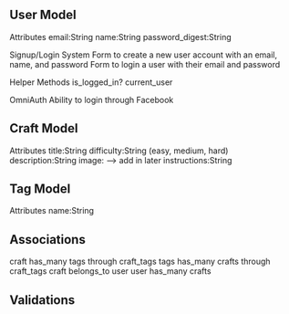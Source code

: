 User Model
----------
  Attributes
  email:String
  name:String
  password_digest:String

Signup/Login System
  Form to create a new user account with an email, name, and password
  Form to login a user with their email and password

Helper Methods
  is_logged_in?
  current_user

OmniAuth
  Ability to login through Facebook


Craft Model
-----------
Attributes
  title:String
  difficulty:String (easy, medium, hard)
  description:String
  image: --> add in later
  instructions:String

Tag Model
---------
Attributes
name:String


Associations
-------------
  craft has_many tags through craft_tags
  tags has_many crafts through craft_tags
  craft belongs_to user
  user has_many crafts

Validations
-----------
